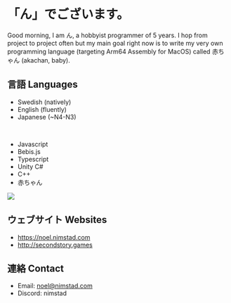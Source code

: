 # 「ん」でございます。 
Good morning, I am ん, a hobbyist programmer of 5 years. I hop from project to project often but my main goal right now is to write my very own programming language (targeting Arm64 Assembly for MacOS) called 赤ちゃん (akachan, baby).

## 言語 Languages
- Swedish (natively)
- English (fluently)
- Japanese (~N4-N3)

<br/>

- Javascript
- Bebis.js
- Typescript
- Unity C#
- C++
- 赤ちゃん

<img src="https://github-readme-stats.vercel.app/api/top-langs?username=NoelNimstad&show_icons=true&locale=en&theme=transparent&hide_border=true&hide_title=true&disable_animations=true&layout=compact"/>

## ウェブサイト Websites
- https://noel.nimstad.com
- http://secondstory.games

## 連絡 Contact
- Email: noel@nimstad.com
- Discord: nimstad
